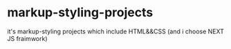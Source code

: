 # markup-styling-projects
it's markup-styling projects which include HTML&amp;&amp;CSS (and i choose NEXT JS fraimwork)
